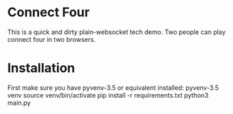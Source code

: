 Connect Four
============
This is a quick and dirty plain-websocket tech demo. Two people can play connect four in two browsers.

Installation
============

First make sure you have pyvenv-3.5 or equivalent installed:
pyvenv-3.5 venv
source venv/bin/activate
pip install -r requirements.txt
python3 main.py
